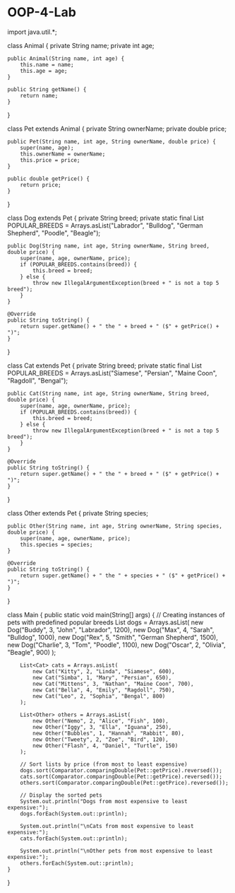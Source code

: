 # OOP-4-Lab
import java.util.*;

class Animal {
    private String name;
    private int age;

    public Animal(String name, int age) {
        this.name = name;
        this.age = age;
    }

    public String getName() {
        return name;
    }
}

class Pet extends Animal {
    private String ownerName;
    private double price;

    public Pet(String name, int age, String ownerName, double price) {
        super(name, age);
        this.ownerName = ownerName;
        this.price = price;
    }

    public double getPrice() {
        return price;
    }
}

class Dog extends Pet {
    private String breed;
    private static final List<String> POPULAR_BREEDS = Arrays.asList("Labrador", "Bulldog", "German Shepherd", "Poodle", "Beagle");

    public Dog(String name, int age, String ownerName, String breed, double price) {
        super(name, age, ownerName, price);
        if (POPULAR_BREEDS.contains(breed)) {
            this.breed = breed;
        } else {
            throw new IllegalArgumentException(breed + " is not a top 5 breed");
        }
    }

    @Override
    public String toString() {
        return super.getName() + " the " + breed + " ($" + getPrice() + ")";
    }
}

class Cat extends Pet {
    private String breed;
    private static final List<String> POPULAR_BREEDS = Arrays.asList("Siamese", "Persian", "Maine Coon", "Ragdoll", "Bengal");

    public Cat(String name, int age, String ownerName, String breed, double price) {
        super(name, age, ownerName, price);
        if (POPULAR_BREEDS.contains(breed)) {
            this.breed = breed;
        } else {
            throw new IllegalArgumentException(breed + " is not a top 5 breed");
        }
    }

    @Override
    public String toString() {
        return super.getName() + " the " + breed + " ($" + getPrice() + ")";
    }
}

class Other extends Pet {
    private String species;

    public Other(String name, int age, String ownerName, String species, double price) {
        super(name, age, ownerName, price);
        this.species = species;
    }

    @Override
    public String toString() {
        return super.getName() + " the " + species + " ($" + getPrice() + ")";
    }
}

class Main {
    public static void main(String[] args) {
        // Creating instances of pets with predefined popular breeds
        List<Dog> dogs = Arrays.asList(
            new Dog("Buddy", 3, "John", "Labrador", 1200),
            new Dog("Max", 4, "Sarah", "Bulldog", 1000),
            new Dog("Rex", 5, "Smith", "German Shepherd", 1500),
            new Dog("Charlie", 3, "Tom", "Poodle", 1100),
            new Dog("Oscar", 2, "Olivia", "Beagle", 900)
        );

        List<Cat> cats = Arrays.asList(
            new Cat("Kitty", 2, "Linda", "Siamese", 600),
            new Cat("Simba", 1, "Mary", "Persian", 650),
            new Cat("Mittens", 3, "Nathan", "Maine Coon", 700),
            new Cat("Bella", 4, "Emily", "Ragdoll", 750),
            new Cat("Leo", 2, "Sophia", "Bengal", 800)
        );

        List<Other> others = Arrays.asList(
            new Other("Nemo", 2, "Alice", "Fish", 100),
            new Other("Iggy", 3, "Ella", "Iguana", 250),
            new Other("Bubbles", 1, "Hannah", "Rabbit", 80),
            new Other("Tweety", 2, "Zoe", "Bird", 120),
            new Other("Flash", 4, "Daniel", "Turtle", 150)
        );

        // Sort lists by price (from most to least expensive)
        dogs.sort(Comparator.comparingDouble(Pet::getPrice).reversed());
        cats.sort(Comparator.comparingDouble(Pet::getPrice).reversed());
        others.sort(Comparator.comparingDouble(Pet::getPrice).reversed());

        // Display the sorted pets
        System.out.println("Dogs from most expensive to least expensive:");
        dogs.forEach(System.out::println);

        System.out.println("\nCats from most expensive to least expensive:");
        cats.forEach(System.out::println);

        System.out.println("\nOther pets from most expensive to least expensive:");
        others.forEach(System.out::println);
    }
}
